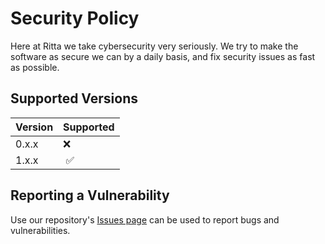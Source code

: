 # Security Policy

Here at Ritta we take cybersecurity very seriously. We try to make the software as secure we can by a daily basis, and fix security issues as fast as possible.

## Supported Versions

| Version | Supported          |
| ------- | ------------------ |
| 0.x.x   | :x:                |
| 1.x.x   | :white_check_mark: |

## Reporting a Vulnerability

Use our repository's [Issues page](https://github.com/rittaschool/ritta/issues) can be used to report bugs and vulnerabilities.
